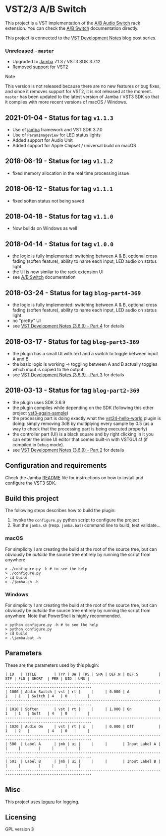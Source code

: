 VST2/3 A/B Switch
=================

This project is a VST implementation of the [A/B Audio Switch](https://pongasoft.com/rack-extensions/ABSwitch.html) rack extension. You can check the [A/B Switch](https://pongasoft.com/vst/ABSwitch.html) documentation directly.

This project is connected to the [VST Development Notes](https://www.pongasoft.com/blog/yan/vst/2018/03/12/VST-development-notes) blog post series.

### Unreleased - `master`

* Upgraded to [Jamba](https://github.com/pongasoft/jamba) 7.1.3 / VST3 SDK 3.7.12
* Removed support for VST2

> [!NOTE]
> This version is not released because there are no new features or bug fixes, and since
> it removes support for VST2, it is not released at the moment.
> `master` has been updated to the latest version of Jamba / VST3 SDK so that it compiles with
> more recent versions of macOS / Windows.

2021-01-04 - Status for tag `v1.1.3`
------------------------------------
* Use of [jamba](https://github.com/pongasoft/jamba) framework and VST SDK 3.7.0
* Use of `ParamImageView` for LED status lights
* Added support for Audio Unit
* Added support for Apple Chipset / universal build on macOS

2018-06-19 - Status for tag `v1.1.2`
------------------------------------
* fixed memory allocation in the real time processing issue

2018-06-12 - Status for tag `v1.1.1`
------------------------------------
* fixed soften status not being saved

2018-04-18 - Status for tag `v1.1.0`
------------------------------------
* Now builds on Windows as well

2018-04-14 - Status for tag `v1.0.0`
------------------------------------
* the logic is fully implemented: switching between A & B, optional cross fading (soften feature), ability to name each input, LED audio on status light
* the UI is now similar to the rack extension UI
* see [A/B Switch](https://pongasoft.com/vst/ABSwitch.html) documentation

2018-03-24 - Status for tag `blog-part4-369`
--------------------------------------------
* the logic is fully implemented: switching between A & B, optional cross fading (soften feature), ability to name each input, LED audio on status light
* no "pretty" UI
* see [VST Development Notes (3.6.9) - Part 4](https://www.pongasoft.com/blog/yan/vst/2018/03/24/VST-development-notes-part4/) for details

2018-03-17 - Status for tag `blog-part3-369`
--------------------------------------------
* the plugin has a small UI with text and a switch to toggle between input A and B
* the basic logic is working => toggling between A and B actually toggles which input is copied to the output
* see [VST Development Notes (3.6.9) - Part 3](https://www.pongasoft.com/blog/yan/vst/2018/03/17/VST-development-notes-part3/) for details

2018-03-13 - Status for tag `blog-part2-369`
--------------------------------------------
* the plugin uses SDK 3.6.9
* the plugin compiles while depending on the SDK (following this other project [vst3-again-sample](https://github.com/pongasoft/vst3-again-sample))
* the processing part is doing exactly what the [vst24-hello-world](https://github.com/pongasoft/vst24-hello-world) plugin is doing: simply removing 3dB by multiplying every sample by 0.5 (as a way to check that the processing part is being executed properly)
* the controller part (UI) is a black square and by right clicking in it you can enter the inline UI editor that comes built-in with VSTGUI 4! (if compiled in `Debug` mode).
* see [VST Development Notes (3.6.9) - Part 2](https://www.pongasoft.com/blog/yan/vst/2018/03/14/VST-development-notes-part2/) for details

Configuration and requirements
------------------------------
Check the Jamba [README](https://github.com/pongasoft/jamba/blob/master/README.md) file for instructions on how to install and configure the VST3 SDK.

Build this project
------------------

The following steps describes how to build the plugin: 

1. Invoke the `configure.py` python script to configure the project
2. Run the `jamba.sh` (resp. `jamba.bat`) command line to build, test validate...

### macOS

For simplicity I am creating the build at the root of the source tree, but can obviously be *outside* the source tree entirely by running the script from anywhere

```
> ./configure.py -h # to see the help
> ./configure.py
> cd build
> ./jamba.sh -h
```

### Windows

For simplicity I am creating the build at the root of the source tree, but can obviously be *outside* the source tree entirely by running the script from anywhere. Note that PowerShell is highly recommended.

```
> python configure.py -h # to see the help
> python configure.py
> cd build
> .\jamba.bat -h
```

Parameters
----------
These are the parameters used by this plugin:

    | ID   | TITLE        | TYP | OW | TRS | SHA | DEF.N | DEF.S         | STP | FLG | SHORT  | PRE | UID | UNS |
    -------------------------------------------------------------------------------------------------------------
    | 1000 | Audio Switch | vst | rt |     |     | 0.000 | A             | 1   | 1   | Switch | 4   | 0   |     |
    -------------------------------------------------------------------------------------------------------------
    | 1010 | Soften       | vst | rt |     |     | 1.000 | On            | 1   | 1   | Soft   | 4   | 0   |     |
    -------------------------------------------------------------------------------------------------------------
    | 1020 | Audio On     | vst | rt | x   |     | 0.000 | Off           | 1   | 2   |        | 4   | 0   |     |
    -------------------------------------------------------------------------------------------------------------
    | 500  | Label A      | jmb | ui |     |     |       | Input Label A |     |     |        |     |     |     |
    -------------------------------------------------------------------------------------------------------------
    | 501  | Label B      | jmb | ui |     |     |       | Input Label B |     |     |        |     |     |     |
    -------------------------------------------------------------------------------------------------------------

Misc
----
This project uses [loguru](https://github.com/emilk/loguru) for logging.

Licensing
---------
GPL version 3
